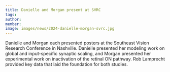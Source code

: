 ```yaml
---
title: Danielle and Morgan present at SVRC
tags:
author: 
member: 
image: images/news/2024-danielle-morgan-svrc.jpg
---
```


Danielle and Morgan each presented posters at the Southeast Vision Research Conference in Nashville.  Danielle presented her modeling work on global and input-specific synaptic scaling, and Morgan presented her experimental work on inactivation of the retinal ON pathway.  Rob Lamprecht provided key data that laid the foundation for both studies.
